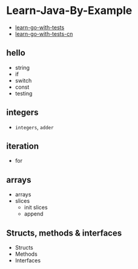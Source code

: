 # Learn-Java-By-Example

* [learn-go-with-tests](https://quii.gitbook.io/learn-go-with-tests/)
* [learn-go-with-tests-cn](https://studygolang.gitbook.io/learn-go-with-tests/)

## hello

* string
* if
* switch
* const
* testing

## integers

* ``integers``, `adder`

## iteration

* for

## arrays

* arrays
* slices
    * init slices
    * append

## Structs, methods & interfaces
* Structs
* Methods
* Interfaces